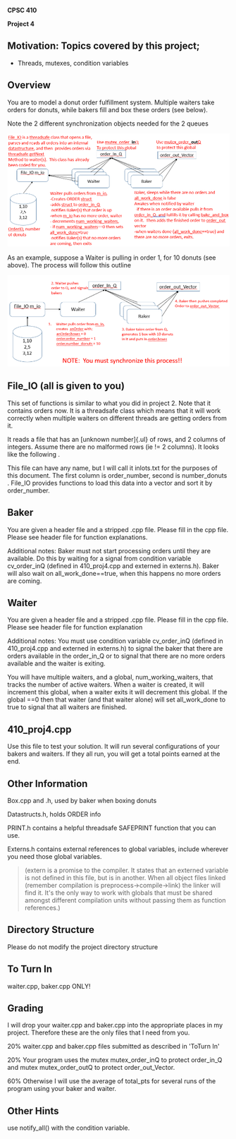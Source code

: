 **CPSC 410**

**Project 4**

## Motivation: Topics covered by this project;

-   Threads, mutexes, condition variables

## Overview

You are to model a donut order fulfillment system. Multiple waiters take
orders for donuts, while bakers fill and box these orders (see below).

Note the 2 different synchronization objects needed for the 2 queues

![](media/image1.png)

As an example, suppose a Waiter is pulling in order 1, for 10 donuts
(see above). The process will follow this outline

![](media/image2.png)

## File_IO (all is given to you)

This set of functions is similar to what you did in project 2. Note that
it contains orders now. It is a threadsafe class which means that it
will work correctly when multiple waiters on different threads are
getting orders from it.

It reads a file that has an [unknown number]{.ul} of rows, and 2 columns
of integers. Assume there are no malformed rows (ie != 2 columns). It
looks like the following .

This file can have any name, but I will call it inlots.txt for the
purposes of this document. The first column is order_number, second is
number_donuts . File_IO provides functions to load this data into a
vector and sort it by order_number.

## Baker

You are given a header file and a stripped .cpp file. Please fill in the
cpp file. Please see header file for function explanations.

Additional notes: Baker must not start processing orders until they are
available. Do this by waiting for a signal from condition variable
cv_order_inQ (defined in 410_proj4.cpp and externed in externs.h). Baker
will also wait on all_work_done==true, when this happens no more orders
are coming.

## Waiter

You are given a header file and a stripped .cpp file. Please fill in the
cpp file. Please see header file for function explanation

Additional notes: You must use condition variable cv_order_inQ (defined
in 410_proj4.cpp and externed in externs.h) to signal the baker that
there are orders available in the order_in_Q or to signal that there are
no more orders available and the waiter is exiting.

You will have multiple waiters, and a global, num_working_waiters, that
tracks the number of active waiters. When a waiter is created, it will
increment this global, when a waiter exits it will decrement this
global. If the global ==0 then that waiter (and that waiter alone) will
set all_work_done to true to signal that all waiters are finished.

## 410_proj4.cpp

Use this file to test your solution. It will run several configurations
of your bakers and waiters. If they all run, you will get a total points
earned at the end.

## Other Information

Box.cpp and .h, used by baker when boxing donuts

Datastructs.h, holds ORDER info

PRINT.h contains a helpful threadsafe SAFEPRINT function that you can
use.

Externs.h contains external references to global variables, include
wherever you need those global variables.

> (extern is a promise to the compiler. It states that an externed
> variable is not defined in this file, but is in another. When all
> object files linked (remember compilation is
> preprocess-\>compile-\>link) the linker will find it. It's the only
> way to work with globals that must be shared amongst different
> compilation units without passing them as function references.)

## Directory Structure

Please do not modify the project directory structure

## To Turn In

waiter.cpp, baker.cpp ONLY!

## Grading

I will drop your waiter.cpp and baker.cpp into the appropriate places in
my project. Therefore these are the only files that I need from you.

20% waiter.cpp and baker.cpp files submitted as described in 'ToTurn In'

20% Your program uses the mutex mutex_order_inQ to protect order_in_Q
and mutex mutex_order_outQ to protect order_out_Vector.

60% Otherwise I will use the average of total_pts for several runs of
the program using your baker and waiter.

## Other Hints

use notify_all() with the condition variable.
